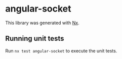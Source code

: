# angular-socket

This library was generated with [Nx](https://nx.dev).

## Running unit tests

Run `nx test angular-socket` to execute the unit tests.
